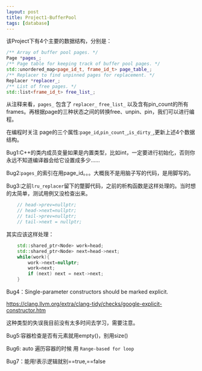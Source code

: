 ```yaml
---
layout: post
title: Project1-BufferPool
tags: [database]
---
```


该Project下有4个主要的数据结构，分别是：

```c++
/** Array of buffer pool pages. */
Page *pages_;              
/** Page table for keeping track of buffer pool pages. */
std::unordered_map<page_id_t, frame_id_t> page_table_;
/** Replacer to find unpinned pages for replacement. */
Replacer *replacer_;
/** List of free pages. */
std::list<frame_id_t> free_list_;
```

从注释来看，`pages_` 包含了 `replacer_` `free_list_` 以及含有pin_count的所有frames。再根据page的三种状态之间的转换free、unpin、pin，我们可以进行编程。

在编程时关注 page的三个属性:`page_id`,`pin_count_`,`is_dirty_`,更新上述4个数据结构。

Bug1:C++的类内成员变量如果是内置类型，比如int，一定要进行初始化，否则你永远不知道编译器会给它设置成多少……

Bug2:`pages_`的索引在用page_id。。。大概我不是用脑子写的代码，是用脚写的。

Bug3:之前`lru_replacer`留下的蹩脚代码，之前的析构函数是这样处理的。当时想的太简单，测试用例又没检查出来。

```c++
    // head->prev=nullptr;
    // head->next=nullptr;
    // tail->prev=nullptr;
    // tail->next = nullptr;
```

其实应该这样处理：

```c++
    std::shared_ptr<Node> work=head;
    std::shared_ptr<Node> next=head->next;
    while(work){
        work->next=nullptr;
        work=next;
        if (next) next = next->next;
    }
```

Bug4：Single-parameter constructors should be marked explicit.

https://clang.llvm.org/extra/clang-tidy/checks/google-explicit-constructor.htm

这种类型的失误我目前没有太多时间去学习，需要注意。

Bug5:容器检查是否有元素就用empty()，别用size()

Bug6: auto 遍历容器的时候 用 `Range-based for loop`

Bug7：能用!表示逻辑就别==true,==false

